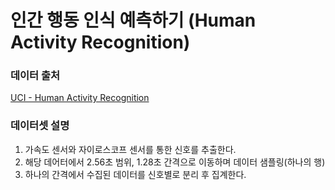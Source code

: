 # 인간 행동 인식 예측하기 (Human Activity Recognition)

### 데이터 출처
[UCI - Human Activity Recognition](https://archive.ics.uci.edu/dataset/240/human+activity+recognition+using+smartphones)  

### 데이터셋 설명
1. 가속도 센서와 자이로스코프 센서를 통한 신호를 추출한다.
2. 해당 데어터에서 2.56초 범위, 1.28초 간격으로 이동하며 데이터 샘플링(하나의 행)
3. 하나의 간격에서 수집된 데이터를 신호별로 분리 후 집계한다.